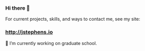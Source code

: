 ### Hi there 👋

For current projects, skills, and ways to contact me, see my site:
### http://jstephens.io

🔭 I’m currently working on graduate school.

<!--
**jamieat/jamieat** is a ✨ _special_ ✨ repository because its `README.md` (this file) appears on your GitHub profile.

Here are some ideas to get you started:

- 
-  ...
- 👯 I’m looking to collaborate on ...
- 🤔 I’m looking for help with ...
- 💬 Ask me about ...
- 📫 How to reach me: ...
- 😄 Pronouns: ...
- ⚡ Fun fact: ...
-->
